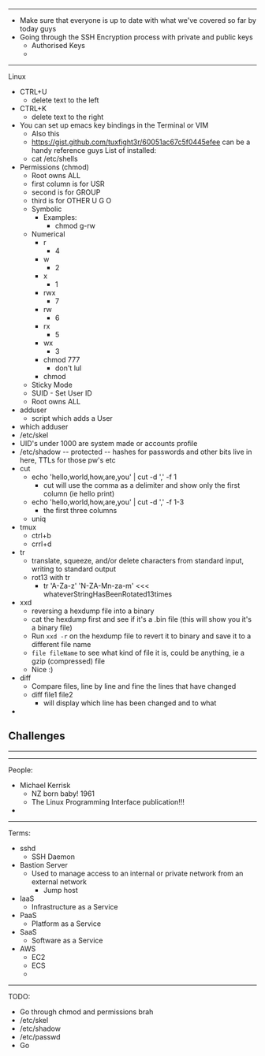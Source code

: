 
---
- Make sure that everyone is up to date with what we've covered so far by today guys
- Going through the SSH Encryption process with private and public keys
	- Authorised Keys
	- 
---
Linux
- CTRL+U
	- delete text to the left
- CTRL+K
	- delete text to the right
- You can set up emacs key bindings in the Terminal or VIM
	- Also this
	- https://gist.github.com/tuxfight3r/60051ac67c5f0445efee
	  can be a handy reference guys
  List of installed:
	- cat /etc/shells
- Permissions (chmod)
	- Root owns ALL
	- first column is for USR
	- second is for GROUP
	- third is for OTHER
			U G O
	- Symbolic
		- Examples:
			- chmod g-rw
	- Numerical
		- r
			- 4
		- w
			- 2
		- x
			- 1
		- rwx
			- 7
		- rw
			- 6
		- rx
			- 5
		- wx
			- 3
		- chmod 777
			- don't lul
		- chmod 
	- Sticky Mode
	- SUID - Set User ID
	- Root owns ALL
- adduser
	- script which adds a User
- which adduser
- /etc/skel
- UID's under 1000 are system made or accounts profile
- /etc/shadow -- protected -- hashes for passwords and other bits live in here, TTLs for those pw's etc
- cut
	- echo 'hello,world,how,are,you' | cut -d ',' -f 1
		- cut will use the comma as a delimiter and show only the first column (ie hello print)
	- echo 'hello,world,how,are,you' | cut -d ',' -f 1-3
		- the first three columns
	- uniq
- tmux
	- ctrl+b
	- crrl+d
- tr
	- translate, squeeze, and/or delete characters from standard input, writing to standard output
	- rot13 with tr
		- tr 'A-Za-z' 'N-ZA-Mn-za-m' <<< whateverStringHasBeenRotated13times
- xxd
	- reversing a hexdump file into a binary
	- cat the hexdump first and see if it's a .bin file (this will show you it's a binary file)
	- Run `xxd -r`  on the hexdump file to revert it to binary and save it to a different file name
	- `file fileName` to see what kind of file it is, could be anything, ie a gzip (compressed) file
	- Nice :) 
- diff
	- Compare files, line by line and fine the lines that have changed
	- diff file1 file2
		- will display which line has been changed and to what
- 

Challenges
- 
---

---
People:
- Michael Kerrisk
	- NZ born baby! 1961
	- The Linux Programming Interface publication!!!
- 
---
Terms:
- sshd
	- SSH Daemon
- Bastion Server
	- Used to manage access to an internal or private network from an external network
		- Jump host
- IaaS
	- Infrastructure as a Service
- PaaS
	- Platform as a Service
- SaaS
	- Software as a Service 
- AWS
	- EC2
	- ECS
	- 
---
TODO:
- Go through chmod and permissions brah
- /etc/skel
- /etc/shadow
- /etc/passwd
- Go 